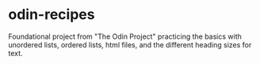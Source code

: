 # odin-recipes
Foundational project from "The Odin Project" practicing the basics with unordered lists, ordered lists, html files, and the different heading sizes for text.